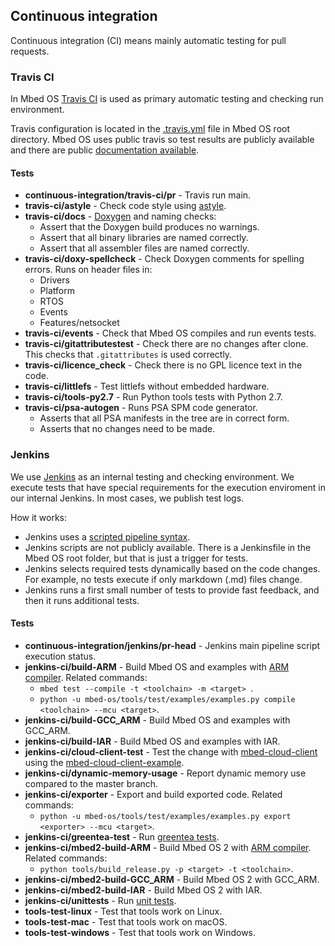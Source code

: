 <h2 id="ci">Continuous integration</h2>

Continuous integration (CI) means mainly automatic testing for pull requests.

### Travis CI

In Mbed OS [Travis CI](https://travis-ci.org/ARMmbed/mbed-os) is used as primary automatic testing and checking run environment.

Travis configuration is located in the [.travis.yml](https://github.com/ARMmbed/mbed-os/blob/master/.travis.yml) file in Mbed OS root directory. Mbed OS uses public travis so test results are publicly available and there are public [documentation available](https://docs.travis-ci.com/).

#### Tests

- **continuous-integration/travis-ci/pr** - Travis run main.
- **travis-ci/astyle** - Check code style using [astyle](http://astyle.sourceforge.net/).
- **travis-ci/docs** - [Doxygen](http://www.doxygen.org/) and naming checks:
   - Assert that the Doxygen build produces no warnings.
   - Assert that all binary libraries are named correctly.
   - Assert that all assembler files are named correctly.
- **travis-ci/doxy-spellcheck** - Check Doxygen comments for spelling errors. Runs on header files in:
   - Drivers
   - Platform
   - RTOS
   - Events
   - Features/netsocket
- **travis-ci/events** - Check that Mbed OS compiles and run events tests.
- **travis-ci/gitattributestest** - Check there are no changes after clone. This checks that `.gitattributes` is used correctly.
- **travis-ci/licence_check** - Check there is no GPL licence text in the code.
- **travis-ci/littlefs** - Test littlefs without embedded hardware.
- **travis-ci/tools-py2.7** - Run Python tools tests with Python 2.7.
- **travis-ci/psa-autogen** - Runs PSA SPM code generator.
   - Asserts that all PSA manifests in the tree are in correct form.
   - Asserts that no changes need to be made.

### Jenkins

We use [Jenkins](https://jenkins.io/) as an internal testing and checking environment. We execute tests that have special requirements for the execution enviroment in our internal Jenkins. In most cases, we publish test logs.

How it works:

- Jenkins uses a [scripted pipeline syntax](https://jenkins.io/doc/book/pipeline/).
- Jenkins scripts are not publicly available. There is a Jenkinsfile in the Mbed OS root folder, but that is just a trigger for tests.
- Jenkins selects required tests dynamically based on the code changes. For example, no tests execute if only markdown (.md) files change.
- Jenkins runs a first small number of tests to provide fast feedback, and then it runs additional tests.

#### Tests

- **continuous-integration/jenkins/pr-head** - Jenkins main pipeline script execution status.
- **jenkins-ci/build-ARM** - Build Mbed OS and examples with [ARM compiler](https://developer.arm.com/products/software-development-tools/compilers/arm-compiler). Related commands:
   - `mbed test --compile -t <toolchain> -m <target> `.
   - `python -u mbed-os/tools/test/examples/examples.py compile <toolchain> --mcu <target>`.
- **jenkins-ci/build-GCC_ARM** - Build Mbed OS and examples with GCC_ARM.
- **jenkins-ci/build-IAR** - Build Mbed OS and examples with IAR.
- **jenkins-ci/cloud-client-test** - Test the change with [mbed-cloud-client](https://github.com/ARMmbed/mbed-cloud-client) using the [mbed-cloud-client-example](https://github.com/ARMmbed/mbed-cloud-client-example).
- **jenkins-ci/dynamic-memory-usage** - Report dynamic memory use compared to the master branch.
- **jenkins-ci/exporter** - Export and build exported code. Related commands:
   - `python -u mbed-os/tools/test/examples/examples.py export <exporter> --mcu <target>`.
- **jenkins-ci/greentea-test** - Run [greentea tests](../tools/greentea-testing-applications.html).
- **jenkins-ci/mbed2-build-ARM** - Build Mbed OS 2 with [ARM compiler](https://developer.arm.com/products/software-development-tools/compilers/arm-compiler). Related commands:
   - `python tools/build_release.py -p <target> -t <toolchain>`.
- **jenkins-ci/mbed2-build-GCC_ARM** - Build Mbed OS 2 with GCC_ARM.
- **jenkins-ci/mbed2-build-IAR** - Build Mbed OS 2 with IAR.
- **jenkins-ci/unittests** - Run [unit tests](../tools/unit-testing.html).
- **tools-test-linux** - Test that tools work on Linux.
- **tools-test-mac** - Test that tools work on macOS.
- **tools-test-windows** - Test that tools work on Windows.
